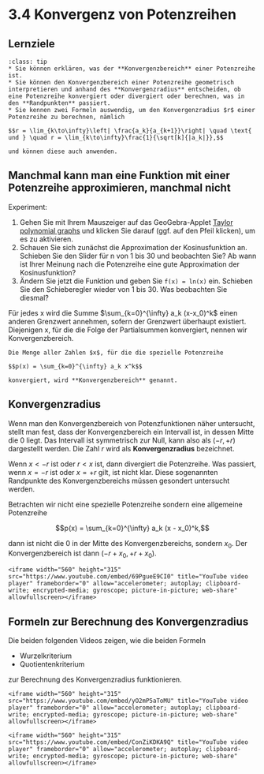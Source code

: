 # 3.4 Konvergenz von Potenzreihen

## Lernziele

```{admonition} Lernziele
:class: tip
* Sie können erklären, was der **Konvergenzbereich** einer Potenzreihe ist.
* Sie können den Konvergenzbereich einer Potenzreihe geometrisch interpretieren und anhand des **Konvergenzradius** entscheiden, ob eine Potenzreihe konvergiert oder divergiert oder berechnen, was in den **Randpunkten** passiert.
* Sie kennen zwei Formeln auswendig, um den Konvergenzradius $r$ einer Potenzreihe zu berechnen, nämlich

$$r = \lim_{k\to\infty}\left| \frac{a_k}{a_{k+1}}\right| \quad \text{ und } \quad r = \lim_{k\to\infty}\frac{1}{\sqrt[k]{|a_k|}},$$

und können diese auch anwenden. 
```

## Manchmal kann man eine Funktion mit einer Potenzreihe approximieren, manchmal nicht

Experiment:

1. Gehen Sie mit Ihrem Mauszeiger auf das GeoGebra-Applet [Taylor polynomial
   graphs](https://www.geogebra.org/m/s9SkCsvC) und klicken Sie darauf (ggf. auf
   den Pfeil klicken), um es zu aktivieren.
2. Schauen Sie sich zunächst die Approximation der Kosinusfunktion an. Schieben
   Sie den Slider für n von 1 bis 30 und beobachten Sie? Ab wann ist Ihrer
   Meinung nach die Potenzreihe eine gute Approximation der Kosinusfunktion? 
3. Ändern Sie jetzt die Funktion und geben Sie `f(x) = ln(x)` ein. Schieben Sie
   den Schieberegler wieder von 1 bis 30. Was beobachten Sie diesmal?

Für jedes x wird die Summe $\sum_{k=0}^{\infty} a_k (x-x_0)^k$ einen anderen
Grenzwert annehmen, sofern der Grenzwert überhaupt existiert. Diejenigen x, für
die die Folge der Partialsummen konvergiert, nennen wir Konvergenzbereich.

```{admonition} Was ist ... der Konvergenzbereich einer Potenzreihe?
Die Menge aller Zahlen $x$, für die die spezielle Potenzreihe

$$p(x) = \sum_{k=0}^{\infty} a_k x^k$$

konvergiert, wird **Konvergenzbereich** genannt.
```

## Konvergenzradius 

Wenn man den Konvergenzbereich von Potenzfunktionen näher untersucht, stellt man
fest, dass der Konvergenzbereich ein Intervall ist, in dessen Mitte die 0 liegt.
Das Intervall ist symmetrisch zur Null, kann also als $(-r, +r)$ dargestellt
werden. Die Zahl $r$ wird als **Konvergenzradius** bezeichnet. 

Wenn $x < -r$ ist oder $r < x$ ist, dann divergiert die Potenzreihe. Was
passiert, wenn $x = -r$ ist oder $x = +r$ gilt, ist nicht klar. Diese
sogenannten Randpunkte des Konvergenzbereichs müssen gesondert untersucht
werden.

Betrachten wir nicht eine spezielle Potenzreihe sondern eine allgemeine
Potenzreihe 

$$p(x) = \sum_{k=0}^{\infty} a_k (x - x_0)^k,$$

dann ist nicht die 0 in der Mitte des Konvergenzbereichs, sondern $x_0$. Der
Konvergenzbereich ist dann $(-r + x_0, +r + x_0)$.

```{dropdown} Video Konvergenzradius (von Prof. Hoever)
<iframe width="560" height="315" src="https://www.youtube.com/embed/69PgueE9CI0" title="YouTube video player" frameborder="0" allow="accelerometer; autoplay; clipboard-write; encrypted-media; gyroscope; picture-in-picture; web-share" allowfullscreen></iframe>
```

## Formeln zur Berechnung des Konvergenzradius

Die beiden folgenden Videos zeigen, wie die beiden Formeln

* Wurzelkriterium
* Quotientenkriterium
  
zur Berechnung des Konvergenzradius funktionieren.

```{dropdown} Video Wurzel-Formel bei Konvergenzradius (von Prof. Hoever)
<iframe width="560" height="315" src="https://www.youtube.com/embed/yO2mP5aToMU" title="YouTube video player" frameborder="0" allow="accelerometer; autoplay; clipboard-write; encrypted-media; gyroscope; picture-in-picture; web-share" allowfullscreen></iframe>
```

```{dropdown} Video Quotienten-Formel bei Konvergenzradius (von Prof. Hoever)
<iframe width="560" height="315" src="https://www.youtube.com/embed/ConZiKDKA9Q" title="YouTube video player" frameborder="0" allow="accelerometer; autoplay; clipboard-write; encrypted-media; gyroscope; picture-in-picture; web-share" allowfullscreen></iframe>
```